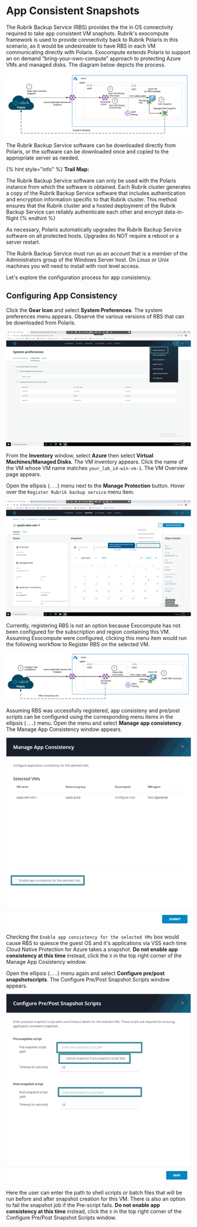 # App Consistent Snapshots

The Rubrik Backup Service (RBS) provides the the in OS connectivity required to take app consistent VM snaphots. Rubrik's exocompute framework is used to provide connectivity back to Rubrik Polaris in this scenario, as it would be undesireable to have RBS in each VM communicating directly with Polaris. Exocompute extends Polaris to support an on demand “bring-your-own-compute” approach to protecting Azure VMs and managed disks. The diagram below depicts the process.


<p align="center">
<img src="../images/app_consistent_snap.png">
</p>

The Rubrik Backup Service software can be downloaded directly from Polaris, or the software can be downloaded once and copied to the appropriate server as needed.

{% hint style="info" %}
**Trail Map:**

The Rubrik Backup Service software can only be used with the Polaris instance from which the software is obtained. Each Rubrik cluster generates a copy of the Rubrik Backup Service software that includes authentication and encryption information specific to that Rubrik cluster. This method ensures that the Rubrik cluster and a hosted deployment of the Rubrik Backup Service can reliably authenticate each other and encrypt data-in-flight
{% endhint %}

As necessary, Polaris automatically upgrades the Rubrik Backup Service software on all protected hosts. Upgrades do NOT require a reboot or a server restart.

The Rubrik Backup Service must run as an account that is a member of the Administrators group of the Windows Server host. On Linux or Unix machines you will need to install with root level access.

Let's explore the configuration process for app consistency.

## Configuring App Consistency

Click the **Gear Icon** and select **System Preferences**. The system preferences menu appears. Observe the various versions of RBS that can be downloaded from Polaris.

 <p align="center">
<img src="../images/system_preferences.png">
</p>

 From the **Inventory** window, select **Azure** then select **Virtual Machines/Managed Disks**. The VM inventory appears. Click the name of the VM whose VM name matches `your_lab_id-win-vm-1`. The VM Overview page appears.

 Open the ellipsis (`...`) menu next to the **Manage Protection** button. Hover over the `Register Rubrik backup service` menu item.

 <p align="center">
<img src="../images/register_rbs.png">
</p>

Currently, registering RBS is not an option because Exocompute has not been configured for the subscription and region containing this VM. Assuming Exocompute were configured, clicking this menu item would run the following workflow to Register RBS on the selected VM.

 <p align="center">
<img src="../images/rbs_check.png">
</p>

Assuming RBS was uccessfully registered, app consisteny and pre/post scripts can be configured using the corresponding menu items in the ellipsis (`...`) menu. Open the menu and select **Manage app consistency**. The Manage App Consistency window appears.

 <p align="center">
<img src="../images/manage_app_consistency.png">
</p>

Checking the `Enable app consistency for the selected VMs` box would cause RBS to quiesce the guest OS and it's applications via VSS each time Cloud Native Protection for Azure takes a snapshot. **Do not enable app consistency at this time** instead, click the `X` in the top right corner of the Manage App Cosistency window.

Open the ellipsis (`...`) menu again and select **Configure pre/post snapshotscripts**. The Configure Pre/Post Snapshot Scripts window appears.

 <p align="center">
<img src="../images/pre_post.png">
</p>

Here the user can enter the path to shell scripts or batch files that will be run before and after snapshot creation for this VM. There is also an option to fail the snapshot job if the Pre-script fails. **Do not enable app consistency at this time** instead, click the `X` in the top right corner of the Configure Pre/Post Snapshot Scripts window.